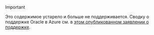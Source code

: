 > [!IMPORTANT]
> Это содержимое устарело и больше не поддерживается. Сводку о поддержке Oracle в Azure см. в [этом опубликованном заявлении о поддержке](http://www.oracle.com/technetwork/topics/cloud/faq-1963009.html#support).
> 
> 

<!---HONumber=AcomDC_0601_2016-->